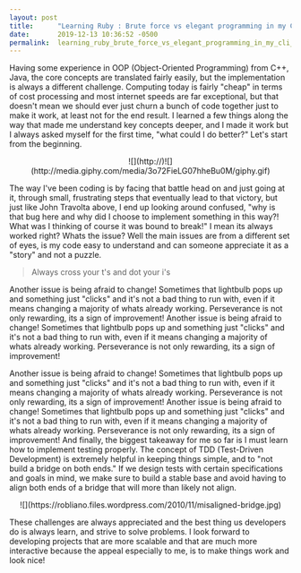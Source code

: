 ```yaml
---
layout: post
title:      "Learning Ruby : Brute force vs elegant programming in my CLI project"
date:       2019-12-13 10:36:52 -0500
permalink:  learning_ruby_brute_force_vs_elegant_programming_in_my_cli_project
---
```


Having some experience in OOP (Object-Oriented Programming) from C++, Java, the core concepts are translated fairly easily, but the implementation is always a different challenge. Computing today is fairly "cheap" in terms of cost processing and most internet speeds are far exceptional, but that doesn't mean we should ever just churn a bunch of code together just to make it work, at least not for the end result. I learned a few things along the way that made me understand key concepts deeper, and I made it work but I always asked myself for the first time, "what could I do better?" Let's start from the beginning. 

  <P ALIGN=Center>![](http://)![](http://media.giphy.com/media/3o72FieLG07hheBu0M/giphy.gif) </p>


The way I've been coding is by facing that battle head on and just going at it, through small, frustrating steps that eventually lead to that victory, but just like John Travolta above, I end up looking around  confused, "why is that bug here and why did I choose to implement something in this way?! What was I thinking of course it was bound to break!" I mean its always worked right? Whats the issue? Well the main issues are from a different set of eyes, is my code easy to understand and can someone appreciate it as a "story" and not a puzzle. </p>
> Always cross your t's and dot your i's  

Another issue is being afraid to change! Sometimes that lightbulb pops up and something just "clicks" and it's not a bad thing to run with, even if it means changing a majority of whats already working. Perseverance is not only rewarding, its a sign of improvement! Another issue is being afraid to change! Sometimes that lightbulb pops up and something just "clicks" and it's not a bad thing to run with, even if it means changing a majority of whats already working. Perseverance is not only rewarding, its a sign of improvement! </p><p>Another issue is being afraid to change! Sometimes that lightbulb pops up and something just "clicks" and it's not a bad thing to run with, even if it means changing a majority of whats already working. Perseverance is not only rewarding, its a sign of improvement! Another issue is being afraid to change! Sometimes that lightbulb pops up and something just "clicks" and it's not a bad thing to run with, even if it means changing a majority of whats already working. Perseverance is not only rewarding, its a sign of improvement! 
And finally, the biggest takeaway for me so far is I must learn how to implement testing properly. The concept of TDD (Test-Driven Development) is extremely helpful in keeping things simple, and to "not build a bridge on both ends." If we design tests with certain specifications and goals in mind, we make sure to build a stable base and avoid having to align both ends of a bridge that will more than likely not align.  

<P ALIGN=Center>![](https://robliano.files.wordpress.com/2010/11/misaligned-bridge.jpg)

These challenges are always appreciated and the best thing us developers do is always learn, and strive to solve problems. I look forward to developing projects that are more scalable and that are much more interactive because the appeal especially to me, is to make things work and look nice! 
